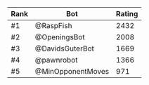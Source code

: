 Rank|Bot|Rating
---|---|---
#1|@RaspFish|2432
#2|@OpeningsBot|2008
#3|@DavidsGuterBot|1669
#4|@pawnrobot|1366
#5|@MinOpponentMoves|971
